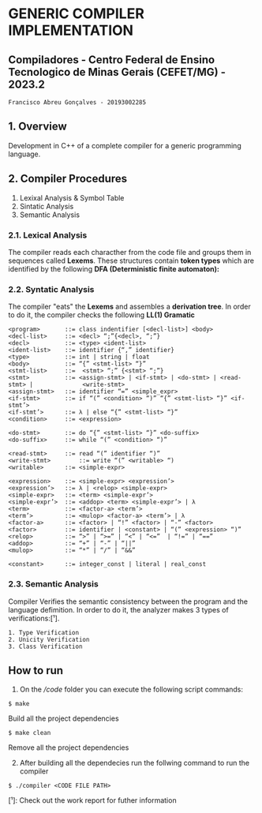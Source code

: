 # GENERIC COMPILER IMPLEMENTATION
## Compiladores - Centro Federal de Ensino Tecnologico de Minas Gerais (CEFET/MG) - 2023.2

```
Francisco Abreu Gonçalves - 20193002285
```

## 1. Overview
Development in C++ of a complete compiler for a generic programming language. 

## 2. Compiler Procedures
1. Lexixal Analysis & Symbol Table
2. Sintatic Analysis
3. Semantic Analysis

### 2.1. Lexical Analysis
The compiler reads each characther from the code file and groups them in sequences called **Lexems**. These structures contain **token types** which are identified by the following **DFA (Deterministic finite automaton):**

### 2.2. Syntatic Analysis
The compiler "eats" the **Lexems** and assembles a **derivation tree**. In order to do it, the compiler checks the following **LL(1) Gramatic**

```
<program>    	::= class indentifier [<decl-list>] <body>
<decl-list>     ::= <decl> “;”{<decl>, “;”}
<decl>          ::= <type> <ident-list>
<ident-list>    ::= identifier {“,” identifier}
<type>          ::= int | string | float
<body>          ::= “{” <stmt-list> “}”
<stmt-list>     ::=  <stmt> “;” {<stmt> “;”}
<stmt>		    ::= <assign-stmt> | <if-stmt> | <do-stmt> | <read-stmt> |	           <write-stmt>
<assign-stmt> 	::= identifier “=” <simple_expr>
<if-stmt>		::= if “(” <condition> “)” “{” <stmt-list> “}” <if-stmt’>
<if-stmt’>		::= λ | else “{” <stmt-list> “}”
<condition>		::= <expression>

<do-stmt>		::= do “{” <stmt-list> “}” <do-suffix>
<do-suffix>		::= while “(” <condition> “)”

<read-stmt>		::= read “(” identifier “)”
<write-stmt>		::= write “(” <writable> “)
<writable>		::= <simple-expr>

<expression>	::= <simple-expr> <expression’>
<expression’>	::= λ | <relop> <simple-expr>
<simple-expr>	::= <term> <simple-expr’>
<simple-expr’>	::= <addop> <term> <simple-expr’> | λ
<term>		    ::= <factor-a> <term’>
<term’> 		::= <mulop> <factor-a> <term’> | λ
<factor-a>		::= <factor> | “!” <factor> | “-” <factor>
<factor>		::= identifier | <constant> | “(” <expression> “)”
<relop>		    ::= “>” | “>=” | “<” | “<=”  | “!=” | “==”
<addop>  		::= “+” | “-” | “||”
<mulop>		    ::= “*” | “/” | “&&”

<constant>		::= integer_const | literal | real_const
```

### 2.3. Semantic Analysis
Compiler Verifies the semantic consistency between the program and the language defimition. In order to do it, the analyzer makes 3 types of verifications:[¹]. 
```
1. Type Verification
2. Unicity Verification
3. Class Verification
```

## How to run
1. On the */code* folder you can execute the following script commands:


```shell
$ make 
```
Build all the project dependencies


```shell
$ make clean
```
Remove all the project dependencies

2. After building all the dependecies run the follwing command to run the compiler

```shell
$ ./compiler <CODE FILE PATH>
```

[¹]: Check out the work report for futher information